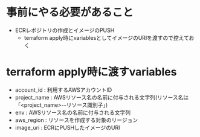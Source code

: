 # 事前にやる必要があること

- ECRレポジトリの作成とイメージのPUSH
  - terraform apply時にvariablesとしてイメージのURIを渡すので控えておく

# terraform apply時に渡すvariables

- account_id : 利用するAWSアカウントID
- project_name : AWSリソース名の名前に付与される文字列(リソース名は「<project_name>-<env>-リソース識別子」)
- env : AWSリソース名の名前に付与される文字列
- aws_region : リソースを作成する対象のリージョン
- image_uri : ECRにPUSHしたイメージのURI
